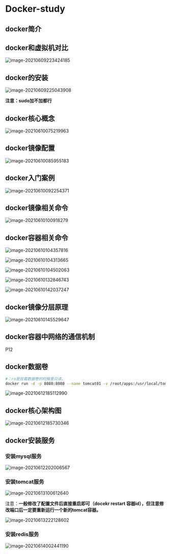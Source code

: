 # Docker-study

## docker简介





## docker和虚拟机对比



![image-20210609223424185](C:\Users\87766\AppData\Roaming\Typora\typora-user-images\image-20210609223424185.png)



## docker的安装

![image-20210609225043908](C:\Users\87766\AppData\Roaming\Typora\typora-user-images\image-20210609225043908.png)

**注意：sudo加不加都行**



## docker核心概念



![image-20210610075219963](C:\Users\87766\AppData\Roaming\Typora\typora-user-images\image-20210610075219963.png)



## docker镜像配置



![image-20210610085955183](C:\Users\87766\AppData\Roaming\Typora\typora-user-images\image-20210610085955183.png)



## docker入门案例



![image-20210610092254371](C:\Users\87766\AppData\Roaming\Typora\typora-user-images\image-20210610092254371.png)



## docker镜像相关命令



![image-20210610100918279](C:\Users\87766\AppData\Roaming\Typora\typora-user-images\image-20210610100918279.png)



## docker容器相关命令



![image-20210610104357816](C:\Users\87766\AppData\Roaming\Typora\typora-user-images\image-20210610104357816.png)

![image-20210610104313665](C:\Users\87766\AppData\Roaming\Typora\typora-user-images\image-20210610104313665.png)

![image-20210610104502063](C:\Users\87766\AppData\Roaming\Typora\typora-user-images\image-20210610104502063.png)

![image-20210610132846743](C:\Users\87766\AppData\Roaming\Typora\typora-user-images\image-20210610132846743.png)

![image-20210610142037247](C:\Users\87766\AppData\Roaming\Typora\typora-user-images\image-20210610142037247.png)



## docker镜像分层原理



![image-20210610145529647](C:\Users\87766\AppData\Roaming\Typora\typora-user-images\image-20210610145529647.png)





## docker容器中网络的通信机制





P12





## docker数据卷

```bash
#：ro是挂载数据卷的时候是只读。
docker run -d -p 8080:8080 --name tomcat01 -v /root/apps:/usr/local/tomcat/webapps:ro tomcat:8.0-jre8
```

![image-20210612185112990](C:\Users\87766\AppData\Roaming\Typora\typora-user-images\image-20210612185112990.png)



## docker核心架构图

![image-20210612185730346](C:\Users\87766\AppData\Roaming\Typora\typora-user-images\image-20210612185730346.png)



## docker安装服务



### 安装mysql服务

![image-20210612202006567](C:\Users\87766\AppData\Roaming\Typora\typora-user-images\image-20210612202006567.png)

### 安装tomcat服务

![image-20210613100612640](C:\Users\87766\AppData\Roaming\Typora\typora-user-images\image-20210613100612640.png)

注意：**一般修改了配置文件后直接重启即可（docekr restart  容器id），但注意修改端口后一定要重新运行一个新的tomcat容器。**

![image-20210613222128602](C:\Users\87766\AppData\Roaming\Typora\typora-user-images\image-20210613222128602.png)

### 安装redis服务



![image-20210614002441190](C:\Users\87766\AppData\Roaming\Typora\typora-user-images\image-20210614002441190.png)

